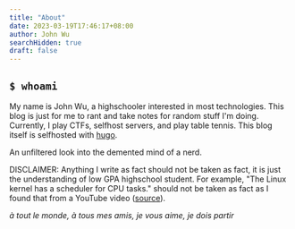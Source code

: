 ```yaml
---
title: "About"
date: 2023-03-19T17:46:17+08:00
author: John Wu
searchHidden: true
draft: false
---
```


## `$ whoami`
My name is John Wu, a highschooler interested in most technologies.
This blog is just for me to rant and take notes for random stuff I'm doing. Currently, I play CTFs, selfhost servers, and play table tennis. This blog itself is selfhosted with [hugo](gohugo.io).

An unfiltered look into the demented mind of a nerd.

DISCLAIMER: Anything I write as fact should not be taken as fact, it is just the understanding of low GPA highschool student. For example, "The Linux kernel has a scheduler for CPU tasks." should not be taken as fact as I found that from a YouTube video ([source](https://www.youtube.com/watch?v=Q0uNh_lbtSs)).

*à tout le monde, à tous mes amis, je vous aime, je dois partir*
